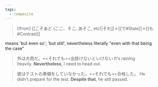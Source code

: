 ```yaml
---
tags:
  - composite
---
```

>[!from]
>[[こそあど (ここ、そこ, あそこ, etc)|それ]]＋[[で#State]]＋[[も#Contrast]]

means 'but even so'; 'but still', nevertheless   literally "even with that being the case"
>外は大雨だ。==それでも==出掛けないといけない
>It's raining heavily. **Nevertheless**, I need to head out.

>彼はテストの準備をしていなかった。==それでも==合格した。
>He didn't prepare for the test. **Despite that**, he still passed.